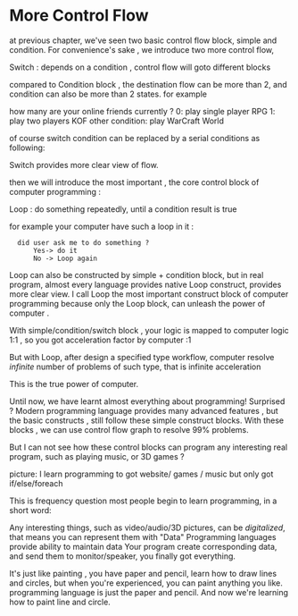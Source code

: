
# More Control Flow 

at previous chapter, we've seen two basic control flow block, simple and condition. For convenience's sake , we introduce two more control flow,

  Switch : depends on a condition , control flow will goto different blocks 

compared to Condition block , the destination flow can be more than 2, and condition can also be more than 2 states. for example


how many are your online friends currently ?
0: play single player RPG 
1: play two players KOF 
other condition: play WarCraft World
  

of course switch condition can be replaced by a serial conditions as following:



Switch provides more clear view of flow.

then we will introduce the most important , the core control block of computer programming :

  Loop : do something repeatedly, until a condition result is true 

for example your computer have such a loop in it :

      
      did user ask me to do something ?
          Yes-> do it
          No -> Loop again

Loop can also be constructed by simple + condition block, but in real program, almost every language provides native Loop construct, provides more clear view. I call Loop the most important construct block of computer programming because only the Loop block, can unleash the power of computer . 

With simple/condition/switch block , your logic is mapped to computer logic 1:1 , so you got acceleration factor by computer :1

But with Loop, after design a specified type workflow, computer resolve *infinite* number of problems of such type, that is infinite acceleration

This is the true power of computer.

Until now, we have learnt almost everything about programming! Surprised ? Modern programming language provides many advanced features , but the basic constructs , still follow these simple construct blocks.  With these blocks , we can use control flow graph to resolve 99% problems.


But I can not see how these control blocks can program any interesting real program, such as playing music, or 3D games ?



 picture: I learn programming to got website/ games / music
          but only got if/else/foreach

This is frequency question most people begin to learn programming, in a short word:

Any interesting things, such as video/audio/3D pictures, can be *digitalized*, that means you can represent them with "Data"
Programming languages provide ability to maintain data
Your program create corresponding data, and send them to monitor/speaker, you finally got everything.


It's just like painting , you have paper and pencil, learn how to draw lines and circles, but when you're experienced, you can paint anything you like.
programming language is just the paper and pencil. And now we're learning how to paint line and circle.






